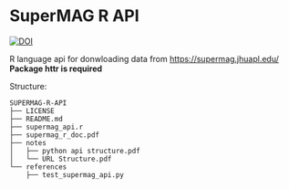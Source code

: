 # SuperMAG R API
[![DOI](https://zenodo.org/badge/491316450.svg)](https://zenodo.org/badge/latestdoi/491316450)

R language api for donwloading data from https://supermag.jhuapl.edu/
**Package httr is required**

Structure:

```{r}
SUPERMAG-R-API
├── LICENSE
├── README.md
├── supermag_api.r
├── supermag_r_doc.pdf
├── notes
│   ├── python api structure.pdf
│   └── URL Structure.pdf
└── references
    ├── test_supermag_api.py
```
